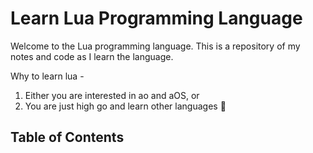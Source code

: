 <!-- @format -->

# Learn Lua Programming Language

Welcome to the Lua programming language. This is a repository of my notes and code as I learn the language.

Why to learn lua -

1. Either you are interested in ao and aOS, or
2. You are just high go and learn other languages 🤣

## Table of Contents
